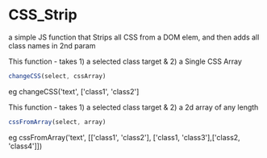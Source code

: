 # CSS_Strip
a simple JS function that Strips all CSS from a DOM elem, and then adds all class names in 2nd param

This function - takes 1) a selected class target & 2) a Single CSS Array
```Javascript
changeCSS(select, cssArray)
```
eg
changeCSS('text', ['class1', 'class2']


This function - takes 1) a selected class target & 2) a 2d array of any length
```Javascript
cssFromArray(select, array)
```
eg
cssFromArray('text', [['class1', 'class2'], ['class1, 'class3'],['class2, 'class4']])
